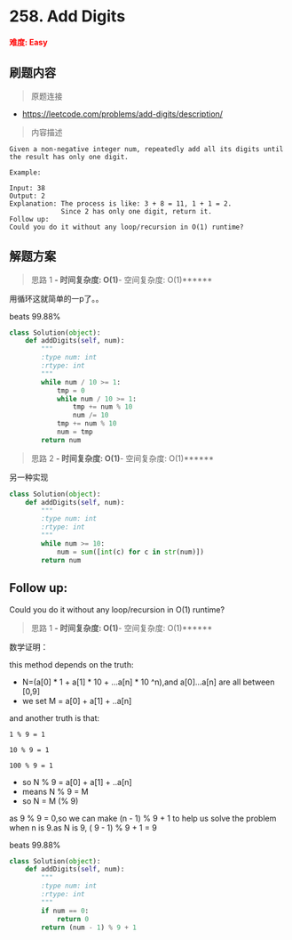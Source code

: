# 258. Add Digits

**<font color=red>难度: Easy</font>**

## 刷题内容

> 原题连接

* https://leetcode.com/problems/add-digits/description/

> 内容描述

```
Given a non-negative integer num, repeatedly add all its digits until the result has only one digit.

Example:

Input: 38
Output: 2 
Explanation: The process is like: 3 + 8 = 11, 1 + 1 = 2. 
             Since 2 has only one digit, return it.
Follow up:
Could you do it without any loop/recursion in O(1) runtime?
```

## 解题方案

> 思路 1
******- 时间复杂度: O(1)******- 空间复杂度: O(1)******

用循环这就简单的一p了。。

beats 99.88%

```python
class Solution(object):
    def addDigits(self, num):
        """
        :type num: int
        :rtype: int
        """
        while num / 10 >= 1:
            tmp = 0
            while num / 10 >= 1:
                tmp += num % 10
                num /= 10
            tmp += num % 10
            num = tmp
        return num
```

> 思路 2
******- 时间复杂度: O(1)******- 空间复杂度: O(1)******

另一种实现

```python
class Solution(object):
    def addDigits(self, num):
        """
        :type num: int
        :rtype: int
        """
        while num >= 10:
            num = sum([int(c) for c in str(num)])
        return num
```

## Follow up:
Could you do it without any loop/recursion in O(1) runtime?

> 思路 1
******- 时间复杂度: O(1)******- 空间复杂度: O(1)******

数学证明：

this method depends on the truth:

- N=(a[0] * 1 + a[1] * 10 + ...a[n] * 10 ^n),and a[0]...a[n] are all between [0,9]
- we set M = a[0] + a[1] + ..a[n]

and another truth is that:
```
1 % 9 = 1

10 % 9 = 1

100 % 9 = 1
```

- so N % 9 = a[0] + a[1] + ..a[n]
- means N % 9 = M
- so N = M (% 9)

as 9 % 9 = 0,so we can make (n - 1) % 9 + 1 to help us solve the problem when n is 9.as N is 9, ( 9 - 1) % 9 + 1 = 9


beats 99.88%

```python
class Solution(object):
    def addDigits(self, num):
        """
        :type num: int
        :rtype: int
        """
        if num == 0: 
            return 0
        return (num - 1) % 9 + 1
```



